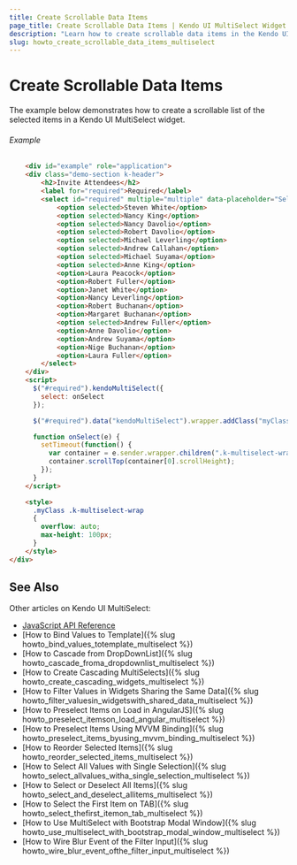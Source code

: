 ```yaml
---
title: Create Scrollable Data Items
page_title: Create Scrollable Data Items | Kendo UI MultiSelect Widget
description: "Learn how to create scrollable data items in the Kendo UI MultiSelect widget."
slug: howto_create_scrollable_data_items_multiselect
---
```


# Create Scrollable Data Items

The example below demonstrates how to create a scrollable list of the selected items in a Kendo UI MultiSelect widget.

###### Example

```html
    <div id="example" role="application">
    <div class="demo-section k-header">
        <h2>Invite Attendees</h2>
        <label for="required">Required</label>
        <select id="required" multiple="multiple" data-placeholder="Select attendees..." style="width:200px">
            <option selected>Steven White</option>
            <option selected>Nancy King</option>
            <option selected>Nancy Davolio</option>
            <option selected>Robert Davolio</option>
            <option selected>Michael Leverling</option>
            <option selected>Andrew Callahan</option>
            <option selected>Michael Suyama</option>
            <option selected>Anne King</option>
            <option>Laura Peacock</option>
            <option>Robert Fuller</option>
            <option>Janet White</option>
            <option>Nancy Leverling</option>
            <option>Robert Buchanan</option>
            <option>Margaret Buchanan</option>
            <option selected>Andrew Fuller</option>
            <option>Anne Davolio</option>
            <option>Andrew Suyama</option>
            <option>Nige Buchanan</option>
            <option>Laura Fuller</option>
        </select>
    </div>
    <script>
      $("#required").kendoMultiSelect({
        select: onSelect
      });

      $("#required").data("kendoMultiSelect").wrapper.addClass("myClass");

      function onSelect(e) {
        setTimeout(function() {
          var container = e.sender.wrapper.children(".k-multiselect-wrap");
          container.scrollTop(container[0].scrollHeight);
        });
      }
    </script>

    <style>
      .myClass .k-multiselect-wrap
      {
        overflow: auto;
        max-height: 100px;
      }
    </style>
</div>
```

## See Also

Other articles on Kendo UI MultiSelect:

* [JavaScript API Reference](/api/javascript/ui/multiselect)
* [How to Bind Values to Template]({% slug howto_bind_values_totemplate_multiselect %})
* [How to Cascade from DropDownList]({% slug howto_cascade_froma_dropdownlist_multiselect %})
* [How to Create Cascading MultiSelects]({% slug howto_create_cascading_widgets_multiselect %})
* [How to Filter Values in Widgets Sharing the Same Data]({% slug howto_filter_valuesin_widgetswith_shared_data_multiselect %})
* [How to Preselect Items on Load in AngularJS]({% slug howto_preselect_itemson_load_angular_multiselect %})
* [How to Preselect Items Using MVVM Binding]({% slug howto_preselect_items_byusing_mvvm_binding_multiselect %})
* [How to Reorder Selected Items]({% slug howto_reorder_selected_items_multiselect %})
* [How to Select All Values with Single Selection]({% slug howto_select_allvalues_witha_single_selection_multiselect %})
* [How to Select or Deselect All Items]({% slug howto_select_and_deselect_allitems_multiselect %})
* [How to Select the First Item on TAB]({% slug howto_select_thefirst_itemon_tab_multiselect %})
* [How to Use MultiSelect with Bootstrap Modal Window]({% slug howto_use_multiselect_with_bootstrap_modal_window_multiselect %})
* [How to Wire Blur Event of the Filter Input]({% slug howto_wire_blur_event_ofthe_filtеr_input_multiselect %})